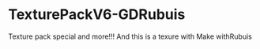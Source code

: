 # TexturePackV6-GDRubuis
Texture pack special and more!!! And this is a texure with
Make withRubuis

